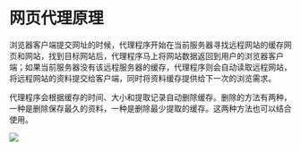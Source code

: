 # 网页代理原理

浏览器客户端提交网址的时候，代理程序开始在当前服务器寻找远程网站的缓存网页和网站，找到目标网站后，代理程序马上将网站数据返回到用户的浏览器客户端；如果当前服务器没有该远程服务器的缓存，代理程序则会自动读取远程网站，将远程网站的资料提交给客户端，同时将资料缓存提供给下一次的浏览需求。

代理程序会根据缓存的时间、大小和提取记录自动删除缓存。删除的方法有两种，一种是删除保存最久的资料，一种是删除最少提取的缓存。这两种方法也可以结合使用。

![](https://raw.githubusercontent.com/loremwalker/fq-book/master/docs/images/2018-05-10_192753.png)

